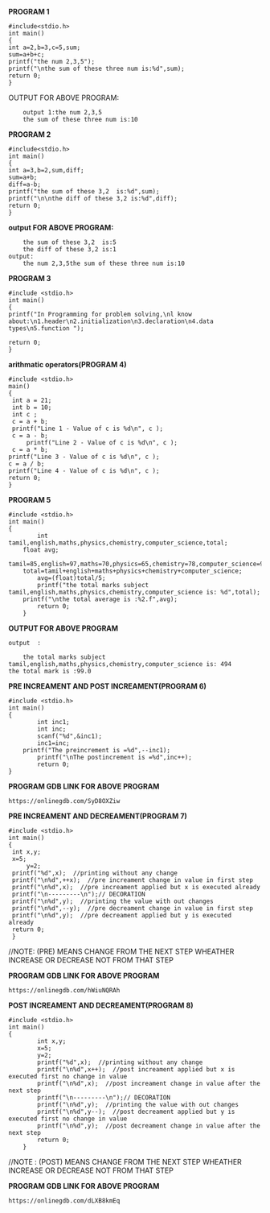 **PROGRAM 1**

	#include<stdio.h>
	int main()
	{
	int a=2,b=3,c=5,sum;
	sum=a+b+c;
	printf("the num 2,3,5");
	printf("\nthe sum of these three num is:%d",sum);
	return 0;
	}

OUTPUT FOR ABOVE PROGRAM:
		
		output 1:the num 2,3,5
		the sum of these three num is:10

**PROGRAM 2**

	#include<stdio.h>
	int main()
	{
	int a=3,b=2,sum,diff;
	sum=a+b;
	diff=a-b;
	printf("the sum of these 3,2  is:%d",sum);
	printf("\n\nthe diff of these 3,2 is:%d",diff);
	return 0;
	}

**output FOR ABOVE PROGRAM:**

		the sum of these 3,2  is:5
		the diff of these 3,2 is:1 
	output:
		the num 2,3,5the sum of these three num is:10
**PROGRAM 3**

	#include <stdio.h>
	int main()
	{
	printf("In Programming for problem solving,\nl know about:\n1.header\n2.initialization\n3.declaration\n4.data types\n5.function ");

  	return 0;
	}

**arithmatic operators(PROGRAM 4)**

	#include <stdio.h>
	main() 
	{
  	 int a = 21;
  	 int b = 10;
  	 int c ;
   	 c = a + b;
   	 printf("Line 1 - Value of c is %d\n", c );
   	 c = a - b;
         printf("Line 2 - Value of c is %d\n", c );
	 c = a * b;
  	printf("Line 3 - Value of c is %d\n", c );
	c = a / b;
   	printf("Line 4 - Value of c is %d\n", c );
 	return 0;
 	}
**PROGRAM 5**

	#include <stdio.h>
	int main()
	{
    		int tamil,english,maths,physics,chemistry,computer_science,total;
   		float avg;
    		tamil=85,english=97,maths=70,physics=65,chemistry=78,computer_science=99,total=0,avg=0;
   		total=tamil+english+maths+physics+chemistry+computer_science;
    		avg=(float)total/5;
    		printf("the total marks subject tamil,english,maths,physics,chemistry,computer_science is: %d",total);
   		printf("\nthe total average is :%2.f",avg);
    		return 0;
		}
**OUTPUT FOR ABOVE PROGRAM**

	output  :
		
		the total marks subject tamil,english,maths,physics,chemistry,computer_science is: 494                          the total mark is :99.0  

**PRE INCREAMENT AND POST INCREAMENT(PROGRAM 6)**

	#include <stdio.h>
	int main()
	{
    		int inc1;
    		int inc;
    		scanf("%d",&inc1);
    		inc1=inc;
   		printf("The preincrement is =%d",--inc1);
    		printf("\nThe postincrement is =%d",inc++); 
    		return 0;
	}
**PROGRAM GDB LINK FOR ABOVE PROGRAM** 
   
	https://onlinegdb.com/SyD8OXZiw


**PRE INCREAMENT AND DECREAMENT(PROGRAM 7)**
	
	#include <stdio.h>
	int main()
	{
   	 int x,y;
	 x=5;
    	 y=2;
   	 printf("%d",x);  //printing without any change
   	 printf("\n%d",++x);  //pre increament change in value in first step
  	 printf("\n%d",x);  //pre increament applied but x is executed already
   	 printf("\n---------\n");// DECORATION
  	 printf("\n%d",y);  //printing the value with out changes
   	 printf("\n%d",--y);  //pre decreament change in value in first step
   	 printf("\n%d",y);  //pre decreament applied but y is executed  already
   	 return 0;
	 } 
//NOTE: (PRE) MEANS CHANGE FROM THE NEXT STEP WHEATHER INCREASE OR DECREASE NOT FROM THAT STEP

**PROGRAM GDB LINK FOR ABOVE PROGRAM** 
	
	https://onlinegdb.com/hWiuNQRAh
**POST INCREAMENT AND DECREAMENT(PROGRAM 8)**

	#include <stdio.h>
	int main()
	{
    		int x,y;
    		x=5;
    		y=2;
    		printf("%d",x);  //printing without any change
    		printf("\n%d",x++);  //post increament applied but x is executed first no change in value
    		printf("\n%d",x);  //post increament change in value after the next step
    		printf("\n---------\n");// DECORATION
    		printf("\n%d",y);  //printing the value with out changes
    		printf("\n%d",y--);  //post decreament applied but y is executed first no change in value
    		printf("\n%d",y);  //post decreament change in value after the next step
    		return 0;
		}

//NOTE : (POST) MEANS CHANGE FROM THE NEXT STEP WHEATHER INCREASE OR DECREASE NOT FROM THAT STEP

**PROGRAM GDB LINK FOR ABOVE PROGRAM** 
	
	https://onlinegdb.com/dLXB8kmEq

